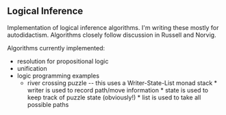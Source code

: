 ## Logical Inference

Implementation of logical inference algorithms. I'm writing these mostly for autodidactism. Algorithms closely follow discussion in Russell and Norvig.

Algorithms currently implemented:

* resolution for propositional logic
* unification
* logic programming examples
    * river crossing puzzle -- this uses a Writer-State-List monad stack
          * writer is used to record path/move information
          * state is used to keep track of puzzle state (obviously!)
          * list is used to take all possible paths
